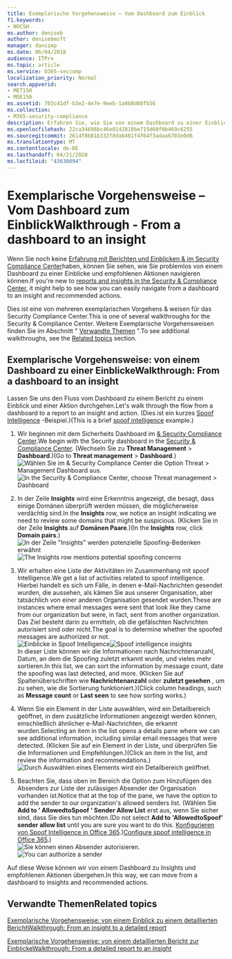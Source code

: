 ```yaml
---
title: Exemplarische Vorgehensweise – Vom Dashboard zum Einblick
f1.keywords:
- NOCSH
ms.author: deniseb
author: denisebmsft
manager: dansimp
ms.date: 06/04/2018
audience: ITPro
ms.topic: article
ms.service: O365-seccomp
localization_priority: Normal
search.appverid:
- MET150
- MOE150
ms.assetid: 703c41df-b3e2-4e7e-9eeb-1a0b8d60fb56
ms.collection:
- M365-security-compliance
description: Erfahren Sie, wie Sie von einem Dashboard zu einer Einblicke mit empfohlenen Aktionen im &amp; Security Compliance Center wechseln können.
ms.openlocfilehash: 22ca34696bc46e0142818be715d68f0b469c6255
ms.sourcegitcommit: 2614f8b81b332f8dab461f4f64f3adaa6703e0d6
ms.translationtype: MT
ms.contentlocale: de-DE
ms.lasthandoff: 04/21/2020
ms.locfileid: "43638094"
---
```

# <a name="walkthrough---from-a-dashboard-to-an-insight"></a><span data-ttu-id="fefae-103">Exemplarische Vorgehensweise – Vom Dashboard zum Einblick</span><span class="sxs-lookup"><span data-stu-id="fefae-103">Walkthrough - From a dashboard to an insight</span></span>

<span data-ttu-id="fefae-104">Wenn Sie noch keine [Erfahrung mit Berichten und Einblicken &amp; im Security Compliance Center](reports-and-insights-in-security-and-compliance.md)haben, können Sie sehen, wie Sie problemlos von einem Dashboard zu einer Einblicke und empfohlenen Aktionen navigieren können.</span><span class="sxs-lookup"><span data-stu-id="fefae-104">If you're new to [reports and insights in the Security &amp; Compliance Center](reports-and-insights-in-security-and-compliance.md), it might help to see how you can easily navigate from a dashboard to an insight and recommended actions.</span></span> 
  
<span data-ttu-id="fefae-105">Dies ist eine von mehreren exemplarischen Vorgehens &amp; weisen für das Security Compliance Center.</span><span class="sxs-lookup"><span data-stu-id="fefae-105">This is one of several walkthroughs for the Security &amp; Compliance Center.</span></span> <span data-ttu-id="fefae-106">Weitere Exemplarische Vorgehensweisen finden Sie im Abschnitt " [Verwandte Themen](#related-topics) ".</span><span class="sxs-lookup"><span data-stu-id="fefae-106">To see additional walkthroughs, see the [Related topics](#related-topics) section.</span></span> 
  
## <a name="walkthrough-from-a-dashboard-to-an-insight"></a><span data-ttu-id="fefae-107">Exemplarische Vorgehensweise: von einem Dashboard zu einer Einblicke</span><span class="sxs-lookup"><span data-stu-id="fefae-107">Walkthrough: From a dashboard to an insight</span></span>

<span data-ttu-id="fefae-108">Lassen Sie uns den Fluss vom Dashboard zu einem Bericht zu einem Einblick und einer Aktion durchgehen.</span><span class="sxs-lookup"><span data-stu-id="fefae-108">Let's walk through the flow from a dashboard to a report to an insight and action.</span></span> <span data-ttu-id="fefae-109">(Dies ist ein kurzes [Spoof Intelligence](learn-about-spoof-intelligence.md) -Beispiel.)</span><span class="sxs-lookup"><span data-stu-id="fefae-109">(This is a brief [spoof intelligence](learn-about-spoof-intelligence.md) example.)</span></span> 
  
1. <span data-ttu-id="fefae-110">Wir beginnen mit dem Sicherheits Dashboard im [ &amp; Security Compliance Center](https://protection.office.com).</span><span class="sxs-lookup"><span data-stu-id="fefae-110">We begin with the Security dashboard in the [Security &amp; Compliance Center](https://protection.office.com).</span></span> <span data-ttu-id="fefae-111">(Wechseln Sie zu **Threat Management** \> **Dashboard**.)</span><span class="sxs-lookup"><span data-stu-id="fefae-111">(Go to **Threat management** \> **Dashboard**.)</span></span><br><span data-ttu-id="fefae-112">![Wählen Sie im &amp; Security Compliance Center die Option Threat \> Management Dashboard aus.](../../media/05a38660-eb13-4960-a266-11809c453d95.png)</span><span class="sxs-lookup"><span data-stu-id="fefae-112">![In the Security &amp; Compliance Center, choose Threat management \> Dashboard](../../media/05a38660-eb13-4960-a266-11809c453d95.png)</span></span><br>
  
2. <span data-ttu-id="fefae-113">In der Zeile **Insights** wird eine Erkenntnis angezeigt, die besagt, dass einige Domänen überprüft werden müssen, die möglicherweise verdächtig sind.</span><span class="sxs-lookup"><span data-stu-id="fefae-113">In the **Insights** row, we notice an insight indicating we need to review some domains that might be suspicious.</span></span> <span data-ttu-id="fefae-114">(Klicken Sie in der Zeile **Insights** auf **Domänen Paare**.)</span><span class="sxs-lookup"><span data-stu-id="fefae-114">(In the **Insights** row, click **Domain pairs**.)</span></span><br><span data-ttu-id="fefae-115">![In der Zeile "Insights" werden potenzielle Spoofing-Bedenken erwähnt](../../media/dd1d0cb3-3201-45d7-b41d-18a0944fe85d.png)</span><span class="sxs-lookup"><span data-stu-id="fefae-115">![The Insights row mentions potential spoofing concerns](../../media/dd1d0cb3-3201-45d7-b41d-18a0944fe85d.png)</span></span><br>
  
3. <span data-ttu-id="fefae-116">Wir erhalten eine Liste der Aktivitäten im Zusammenhang mit spoof Intelligence.</span><span class="sxs-lookup"><span data-stu-id="fefae-116">We get a list of activities related to spoof intelligence.</span></span> <span data-ttu-id="fefae-117">Hierbei handelt es sich um Fälle, in denen e-Mail-Nachrichten gesendet wurden, die aussehen, als kämen Sie aus unserer Organisation, aber tatsächlich von einer anderen Organisation gesendet wurden.</span><span class="sxs-lookup"><span data-stu-id="fefae-117">These are instances where email messages were sent that look like they came from our organization but were, in fact, sent from another organization.</span></span> <span data-ttu-id="fefae-118">Das Ziel besteht darin zu ermitteln, ob die gefälschten Nachrichten autorisiert sind oder nicht.</span><span class="sxs-lookup"><span data-stu-id="fefae-118">The goal is to determine whether the spoofed messages are authorized or not.</span></span><br><span data-ttu-id="fefae-119">![Einblicke in Spoof Intelligence](../../media/a2e2b4fd-0c1e-499f-8401-cf3089da82fa.png)</span><span class="sxs-lookup"><span data-stu-id="fefae-119">![Spoof intelligence insights](../../media/a2e2b4fd-0c1e-499f-8401-cf3089da82fa.png)</span></span><br><span data-ttu-id="fefae-120">In dieser Liste können wir die Informationen nach Nachrichtenanzahl, Datum, an dem die Spoofing zuletzt erkannt wurde, und vieles mehr sortieren.</span><span class="sxs-lookup"><span data-stu-id="fefae-120">In this list, we can sort the information by message count, date the spoofing was last detected, and more.</span></span> <span data-ttu-id="fefae-121">(Klicken Sie auf Spaltenüberschriften wie **Nachrichtenanzahl** oder **zuletzt gesehen** , um zu sehen, wie die Sortierung funktioniert.)</span><span class="sxs-lookup"><span data-stu-id="fefae-121">(Click column headings, such as **Message count** or **Last seen** to see how sorting works.)</span></span> 
    
4. <span data-ttu-id="fefae-122">Wenn Sie ein Element in der Liste auswählen, wird ein Detailbereich geöffnet, in dem zusätzliche Informationen angezeigt werden können, einschließlich ähnlicher e-Mail-Nachrichten, die erkannt wurden.</span><span class="sxs-lookup"><span data-stu-id="fefae-122">Selecting an item in the list opens a details pane where we can see additional information, including similar email messages that were detected.</span></span> <span data-ttu-id="fefae-123">(Klicken Sie auf ein Element in der Liste, und überprüfen Sie die Informationen und Empfehlungen.)</span><span class="sxs-lookup"><span data-stu-id="fefae-123">(Click an item in the list, and review the information and recommendations.)</span></span><br>![Durch Auswählen eines Elements wird ein Detailbereich geöffnet.](../../media/7ad1faa5-6ca2-474e-a609-eb275e0a8e59.png)<br>
  
5. <span data-ttu-id="fefae-125">Beachten Sie, dass oben im Bereich die Option zum Hinzufügen des Absenders zur Liste der zulässigen Absender der Organisation vorhanden ist.</span><span class="sxs-lookup"><span data-stu-id="fefae-125">Notice that at the top of the pane, we have the option to add the sender to our organization's allowed senders list.</span></span> <span data-ttu-id="fefae-126">(Wählen Sie **Add to ' AllowedtoSpoof ' Sender Allow List** erst aus, wenn Sie sicher sind, dass Sie dies tun möchten.</span><span class="sxs-lookup"><span data-stu-id="fefae-126">(Do not select **Add to 'AllowedtoSpoof' sender allow list** until you are sure you want to do this.</span></span> <span data-ttu-id="fefae-127">[Konfigurieren von Spoof Intelligence in Office 365](learn-about-spoof-intelligence.md).)</span><span class="sxs-lookup"><span data-stu-id="fefae-127">[Configure spoof intelligence in Office 365](learn-about-spoof-intelligence.md).)</span></span><br><span data-ttu-id="fefae-128">![Sie können einen Absender autorisieren.](../../media/caf0c20a-6047-486d-8060-5a229a3de49f.png)</span><span class="sxs-lookup"><span data-stu-id="fefae-128">![You can authorize a sender](../../media/caf0c20a-6047-486d-8060-5a229a3de49f.png)</span></span>
  
<span data-ttu-id="fefae-129">Auf diese Weise können wir von einem Dashboard zu Insights und empfohlenen Aktionen übergehen.</span><span class="sxs-lookup"><span data-stu-id="fefae-129">In this way, we can move from a dashboard to insights and recommended actions.</span></span>
  
## <a name="related-topics"></a><span data-ttu-id="fefae-130">Verwandte Themen</span><span class="sxs-lookup"><span data-stu-id="fefae-130">Related topics</span></span>

[<span data-ttu-id="fefae-131">Exemplarische Vorgehensweise: von einem Einblick zu einem detaillierten Bericht</span><span class="sxs-lookup"><span data-stu-id="fefae-131">Walkthrough: From an insight to a detailed report</span></span>](from-an-insight-to-a-detailed-report.md)
  
[<span data-ttu-id="fefae-132">Exemplarische Vorgehensweise: von einem detaillierten Bericht zur Einblicke</span><span class="sxs-lookup"><span data-stu-id="fefae-132">Walkthrough: From a detailed report to an insight</span></span>](from-a-detailed-report-to-an-insight.md)
  

